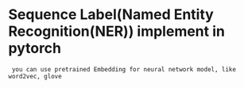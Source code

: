 # Sequence Label(Named Entity Recognition(NER)) implement in pytorch
	 you can use pretrained Embedding for neural network model, like word2vec, glove
